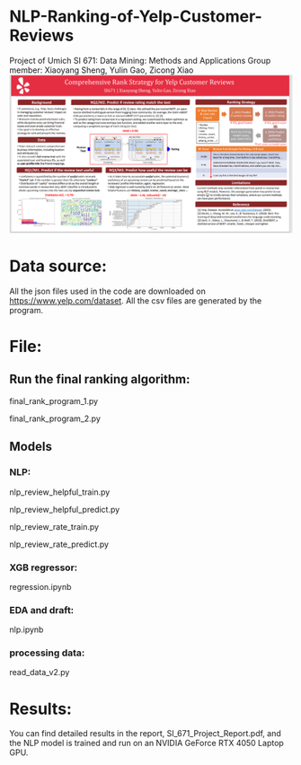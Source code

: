# NLP-Ranking-of-Yelp-Customer-Reviews
Project of Umich SI 671: Data Mining: Methods and Applications
Group member: Xiaoyang Sheng, Yulin Gao, Zicong Xiao
![plot](poster.png)

# Data source:
All the json files used in the code are downloaded on https://www.yelp.com/dataset. All the csv files are generated by the program.

# File:
## Run the final ranking algorithm:
final_rank_program_1.py

final_rank_program_2.py

## Models
### NLP:
nlp_review_helpful_train.py

nlp_review_helpful_predict.py

nlp_review_rate_train.py

nlp_review_rate_predict.py
### XGB regressor:
regression.ipynb

### EDA and draft:
nlp.ipynb

### processing data:
read_data_v2.py

# Results:
You can find detailed results in the report, SI_671_Project_Report.pdf, and the NLP model is trained and run on an NVIDIA
GeForce RTX 4050 Laptop GPU.
